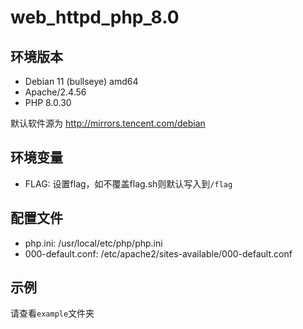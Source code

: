 # web_httpd_php_8.0

## 环境版本

- Debian 11 (bullseye) amd64
- Apache/2.4.56
- PHP 8.0.30

默认软件源为 http://mirrors.tencent.com/debian

## 环境变量

- FLAG: 设置flag，如不覆盖flag.sh则默认写入到`/flag`

## 配置文件

- php.ini: /usr/local/etc/php/php.ini
- 000-default.conf: /etc/apache2/sites-available/000-default.conf

## 示例

请查看`example`文件夹

